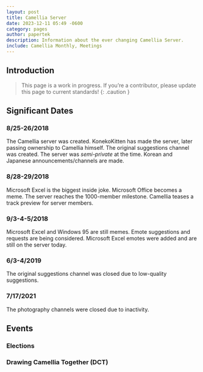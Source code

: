 ```yaml
---
layout: post
title: Camellia Server
date: 2023-12-11 05:49 -0600
category: pages
author: papertek
description: Information about the ever changing Camellia Server.
include: Camellia Monthly, Meetings
---
```

## Introduction

> This page is a work in progress. If you’re a contributor, please update this page to current standards!
{: .caution }

## Significant Dates

### 8/25-26/2018
The Camellia server was created. KonekoKitten has made the server, later passing ownership to Camellia himself. The original suggestions channel was created. The server was *semi-private* at the time. Korean and Japanese announcements/channels are made.

### 8/28-29/2018
Microsoft Excel is the biggest inside joke. Microsoft Office becomes a meme. The server reaches the 1000-member milestone. Camellia teases a track preview for server members.

### 9/3-4-5/2018
Microsoft Excel and Windows 95 are still memes. Emote suggestions and requests are being considered. Microsoft Excel emotes were added and are still on the server today.

### 6/3-4/2019
The original suggestions channel was closed due to low-quality suggestions.

### 7/17/2021
The photography channels were closed due to inactivity.

## Events

### Elections

### Drawing Camellia Together (DCT)
